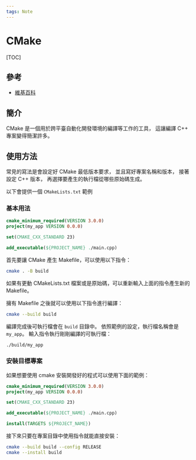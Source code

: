 ```yaml
---
tags: Note
---
```


# CMake

[TOC]

## 參考

- [維基百科](https://zh.wikibooks.org/zh-tw/CMake_%E5%85%A5%E9%96%80/%E5%9F%BA%E6%9C%AC%E8%AA%9E%E6%B3%95)

## 簡介

CMake 是一個用於跨平臺自動化開發環境的編譯等工作的工具，
這讓編譯 C++ 專案變得簡潔許多。

## 使用方法

常見的寫法是會設定好 CMake 最低版本要求，
並且寫好專案名稱和版本，
接著設定 C++ 版本，
再選擇要產生的執行檔從哪些原始碼生成。

以下會提供一個 `CMakeLists.txt` 範例

### 基本用法

```cmake
cmake_minimum_required(VERSION 3.0.0)
project(my_app VERSION 0.0.0)

set(CMAKE_CXX_STANDARD 23)

add_executable(${PROJECT_NAME} ./main.cpp)
```

首先要讓 CMake 產生 Makefile，可以使用以下指令：

```bash
cmake . -B build
```

如果有更動 CMakeLists.txt 檔案或是原始碼，可以重新輸入上面的指令產生新的 Makefile。

擁有 Makefile 之後就可以使用以下指令進行編譯：

```bash
cmake --build build
```

編譯完成後可執行檔會在 `build` 目錄中。
依照範例的設定，執行檔名稱會是 `my_app`。
輸入指令執行剛剛編譯的可執行檔：

```bash
./build/my_app
```

### 安裝目標專案

如果想要使用 cmake 安裝開發好的程式可以使用下面的範例：

```cmake
cmake_minimum_required(VERSION 3.0.0)
project(my_app VERSION 0.0.0)

set(CMAKE_CXX_STANDARD 23)

add_executable(${PROJECT_NAME} ./main.cpp)

install(TARGETS ${PROJECT_NAME})
```

接下來只要在專案目錄中使用指令就能直接安裝：

```bash
cmake --build build --config RELEASE
cmake --install build
```

<!-- 未完成 -->